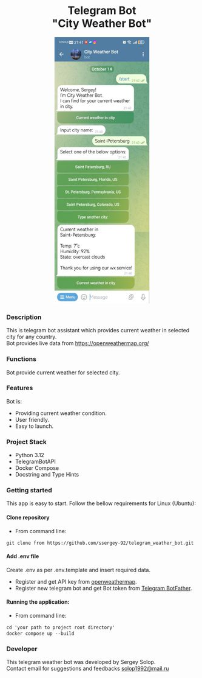 <h1 align="center"> Telegram Bot <br>"City Weather Bot" </h1>
<p align="center">
<img alt="'City Weather Bot' image" src="./bot_screenshot.jpg" style="height:700px;width:250px;"/>
</p>

### Description  ###

This is telegram bot assistant which provides current weather in 
selected city for any country.<br>
Bot provides live data from https://openweathermap.org/

### Functions ###

Bot provide current weather for selected city.

### Features ###

Bot is:

- Providing current weather condition.
- User friendly.
- Easy to launch.

### Project Stack ###

- Python 3.12
- TelegramBotAPI
- Docker Compose
- Docstring and Type Hints

### Getting started 

This app is easy to start. Follow  the bellow requirements for Linux (Ubuntu): 


#### Clone repository
- From command line:
```
git clone from https://github.com/ssergey-92/telegram_weather_bot.git
```

#### Add .env file

Create .env as per .env.template and insert required data.
- Register and get API key from [openweathermap](https://openweathermap.org/).
- Register new telegram bot and get Bot token from [Telegram BotFather](https://telegram.me/BotFather).

#### Running the application:

- From command line: 
```
cd 'your path to project root directory'
docker compose up --build
```

### Developer ###

This telegram weather bot was developed by Sergey Solop.  
Contact email for suggestions and feedbacks solop1992@mail.ru